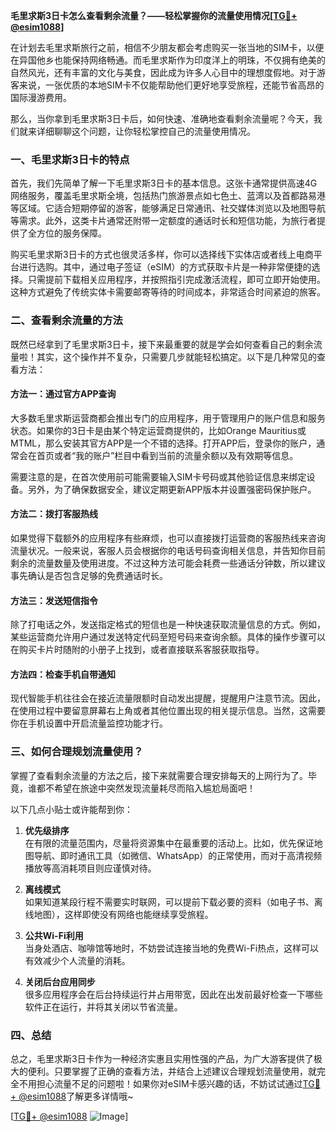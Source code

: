**毛里求斯3日卡怎么查看剩余流量？——轻松掌握你的流量使用情况[[TG💪+ @esim1088](https://t.me/s/esim1088)]**

在计划去毛里求斯旅行之前，相信不少朋友都会考虑购买一张当地的SIM卡，以便在异国他乡也能保持网络畅通。而毛里求斯作为印度洋上的明珠，不仅拥有绝美的自然风光，还有丰富的文化与美食，因此成为许多人心目中的理想度假地。对于游客来说，一张优质的本地SIM卡不仅能帮助他们更好地享受旅程，还能节省高昂的国际漫游费用。

那么，当你拿到毛里求斯3日卡后，如何快速、准确地查看剩余流量呢？今天，我们就来详细聊聊这个问题，让你轻松掌控自己的流量使用情况。

### 一、毛里求斯3日卡的特点

首先，我们先简单了解一下毛里求斯3日卡的基本信息。这张卡通常提供高速4G网络服务，覆盖毛里求斯全境，包括热门旅游景点如七色土、蓝湾以及首都路易港等区域。它适合短期停留的游客，能够满足日常通讯、社交媒体浏览以及地图导航等需求。此外，这类卡片通常还附带一定额度的通话时长和短信功能，为旅行者提供了全方位的服务保障。

购买毛里求斯3日卡的方式也很灵活多样，你可以选择线下实体店或者线上电商平台进行选购。其中，通过电子签证（eSIM）的方式获取卡片是一种非常便捷的选择。只需提前下载相关应用程序，并按照指引完成激活流程，即可立即开始使用。这种方式避免了传统实体卡需要邮寄等待的时间成本，非常适合时间紧迫的旅客。

### 二、查看剩余流量的方法

既然已经拿到了毛里求斯3日卡，接下来最重要的就是学会如何查看自己的剩余流量啦！其实，这个操作并不复杂，只需要几步就能轻松搞定。以下是几种常见的查看方法：

#### 方法一：通过官方APP查询

大多数毛里求斯运营商都会推出专门的应用程序，用于管理用户的账户信息和服务状态。如果你的3日卡是由某个特定运营商提供的，比如Orange Mauritius或MTML，那么安装其官方APP是一个不错的选择。打开APP后，登录你的账户，通常会在首页或者“我的账户”栏目中看到当前的流量余额以及有效期等信息。

需要注意的是，在首次使用前可能需要输入SIM卡号码或其他验证信息来绑定设备。另外，为了确保数据安全，建议定期更新APP版本并设置强密码保护账户。

#### 方法二：拨打客服热线

如果觉得下载额外的应用程序有些麻烦，也可以直接拨打运营商的客服热线来咨询流量状况。一般来说，客服人员会根据你的电话号码查询相关信息，并告知你目前剩余的流量数量及使用进度。不过这种方法可能会耗费一些通话分钟数，所以建议事先确认是否包含足够的免费通话时长。

#### 方法三：发送短信指令

除了打电话之外，发送指定格式的短信也是一种快速获取流量信息的方式。例如，某些运营商允许用户通过发送特定代码至短号码来查询余额。具体的操作步骤可以在购买卡片时随附的小册子上找到，或者直接联系客服获取指导。

#### 方法四：检查手机自带通知

现代智能手机往往会在接近流量限额时自动发出提醒，提醒用户注意节流。因此，在使用过程中要留意屏幕右上角或者其他位置出现的相关提示信息。当然，这需要你在手机设置中开启流量监控功能才行。

### 三、如何合理规划流量使用？

掌握了查看剩余流量的方法之后，接下来就需要合理安排每天的上网行为了。毕竟，谁都不希望在旅途中突然发现流量耗尽而陷入尴尬局面吧！

以下几点小贴士或许能帮到你：

1. **优先级排序**  
   在有限的流量范围内，尽量将资源集中在最重要的活动上。比如，优先保证地图导航、即时通讯工具（如微信、WhatsApp）的正常使用，而对于高清视频播放等高消耗项目则应谨慎对待。

2. **离线模式**  
   如果知道某段行程不需要实时联网，可以提前下载必要的资料（如电子书、离线地图），这样即使没有网络也能继续享受旅程。

3. **公共Wi-Fi利用**  
   当身处酒店、咖啡馆等地时，不妨尝试连接当地的免费Wi-Fi热点，这样可以有效减少个人流量的消耗。

4. **关闭后台应用同步**  
   很多应用程序会在后台持续运行并占用带宽，因此在出发前最好检查一下哪些软件正在运行，并将其关闭以节省流量。

### 四、总结

总之，毛里求斯3日卡作为一种经济实惠且实用性强的产品，为广大游客提供了极大的便利。只要掌握了正确的查看方法，并结合上述建议合理规划流量使用，就完全不用担心流量不足的问题啦！如果你对eSIM卡感兴趣的话，不妨试试通过[TG💪+ @esim1088](https://t.me/s/esim1088)了解更多详情哦~

[[TG💪+ @esim1088](https://t.me/s/esim1088) ![Image](https://i.postimg.cc/4NQfJmqS/Snipaste-2025-05-13-00-14-12.png)]